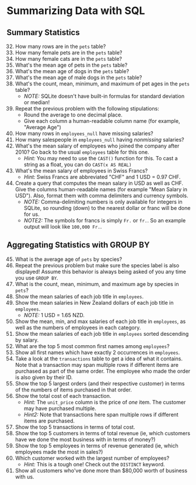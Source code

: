 # Summarizing Data with SQL

## Summary Statistics
32) How many rows are in the `pets` table?
33) How many female pets are in the `pets` table?
34) How many female cats are in the `pets` table?
35) What's the mean age of pets in the `pets` table?
36) What's the mean age of dogs in the `pets` table?
37) What's the mean age of male dogs in the `pets` table?
38) What's the count, mean, minimum, and maximum of pet ages in the `pets` table?
    * _NOTE:_ SQLite doesn't have built-in formulas for standard deviation or median!
39) Repeat the previous problem with the following stipulations:
    * Round the average to one decimal place.
    * Give each column a human-readable column name (for example, "Average Age")
40) How many rows in `employees_null` have missing salaries?
41) How many salespeople in `employees_null` having _nonmissing_ salaries?
42) What's the mean salary of employees who joined the company after 2010? Go back to the usual `employees` table for this one.
    * _Hint:_ You may need to use the `CAST()` function for this. To cast a string as a float, you can do `CAST(x AS REAL)`
43) What's the mean salary of employees in Swiss Francs?
    * _Hint:_ Swiss Francs are abbreviated "CHF" and 1 USD = 0.97 CHF.
44) Create a query that computes the mean salary in USD as well as CHF. Give the columns human-readable names (for example "Mean Salary in USD"). Also, format them with comma delimiters and currency symbols.
    * _NOTE:_ Comma-delimiting numbers is only available for integers in SQLite, so rounding (down) to the nearest dollar or franc will be done for us.
    * _NOTE2:_ The symbols for francs is simply `Fr.` or `fr.`. So an example output will look like `100,000 Fr.`.

## Aggregating Statistics with GROUP BY
45) What is the average age of `pets` by species?
46) Repeat the previous problem but make sure the species label is also displayed! Assume this behavior is always being asked of you any time you use `GROUP BY`.
47) What is the count, mean, minimum, and maximum age by species in `pets`?
48) Show the mean salaries of each job title in `employees`.
49) Show the mean salaries in New Zealand dollars of each job title in `employees`.
    * _NOTE:_ 1 USD = 1.65 NZD.
50) Show the mean, min, and max salaries of each job title in `employees`, as well as the numbers of employees in each category.
51) Show the mean salaries of each job title in `employees` sorted descending by salary.
52) What are the top 5 most common first names among `employees`?
53) Show all first names which have exactly 2 occurrences in `employees`.
54) Take a look at the `transactions` table to get a idea of what it contains. Note that a transaction may span multiple rows if different items are purchased as part of the same order. The employee who made the order is also given by their ID.
55) Show the top 5 largest orders (and their respective customer) in terms of the numbers of items purchased in that order.
56) Show the total cost of each transaction.
    * _Hint:_ The `unit_price` column is the price of _one_ item. The customer may have purchased multiple.
    * _Hint2:_ Note that transactions here span multiple rows if different items are purchased.
57) Show the top 5 transactions in terms of total cost.
58) Show the top 5 customers in terms of total revenue (ie, which customers have we done the most business with in terms of money?)
59) Show the top 5 employees in terms of revenue generated (ie, which employees made the most in sales?)
60) Which customer worked with the largest number of employees?
    * _Hint:_ This is a tough one! Check out the `DISTINCT` keyword.
61) Show all customers who've done more than $80,000 worth of business with us.
